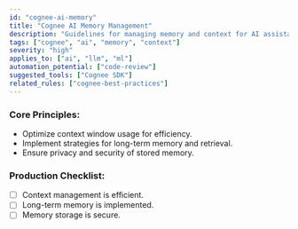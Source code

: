 ```yaml
---
id: "cognee-ai-memory"
title: "Cognee AI Memory Management"
description: "Guidelines for managing memory and context for AI assistants using Cognee."
tags: ["cognee", "ai", "memory", "context"]
severity: "high"
applies_to: ["ai", "llm", "ml"]
automation_potential: ["code-review"]
suggested_tools: ["Cognee SDK"]
related_rules: ["cognee-best-practices"]
---
```


### Core Principles:
- Optimize context window usage for efficiency.
- Implement strategies for long-term memory and retrieval.
- Ensure privacy and security of stored memory.

### Production Checklist:
- [ ] Context management is efficient.
- [ ] Long-term memory is implemented.
- [ ] Memory storage is secure.
